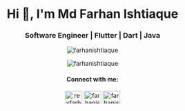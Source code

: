 
<h1 align="center">Hi 👋, I'm Md Farhan Ishtiaque</h1>
<h3 align="center">Software Engineer | Flutter | Dart | Java</h3>


<p align="center"><img align="center" src="https://github-readme-streak-stats.herokuapp.com/?user=farhanishtiaque&theme=highcontrast&hide_border=true&date_format=M%20j%5B%2C%20Y%5D&stroke=1f6feb&ring=1f6feb&fire=1f6feb&currStreakLabel=1f6feb&sideLabels=1f6feb" alt="farhanishtiaque" /></p>



<p align="center"><img align="center" src="https://github-readme-stats.vercel.app/api/top-langs?username=farhanishtiaque&langs_count=5&theme=radical&hide=makefile&bg_color=000000&hide_border=true&title_color=1f6feb" alt="farhanishtiaque" /></p>


<h4 align="center">Connect with me:</h3>
<p align="center">
<a href="https://twitter.com/rexfarhan" target="blank"><img align="center" src="https://raw.githubusercontent.com/rahuldkjain/github-profile-readme-generator/master/src/images/icons/Social/twitter.svg" alt="rexfarhan" height="30" width="40" /></a>
<a href="https://linkedin.com/in/farhanishtiaque" target="blank"><img align="center" src="https://raw.githubusercontent.com/rahuldkjain/github-profile-readme-generator/master/src/images/icons/Social/linked-in-alt.svg" alt="farhanishtiaque" height="30" width="40" /></a>
<a href="https://fb.com/farhanishtiaque" target="blank"><img align="center" src="https://raw.githubusercontent.com/rahuldkjain/github-profile-readme-generator/master/src/images/icons/Social/facebook.svg" alt="farhanishtiaque" height="30" width="40" /></a>
</p>


